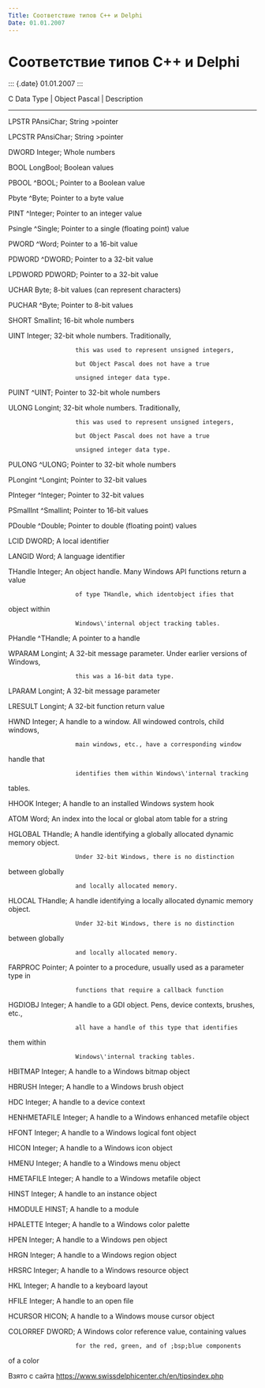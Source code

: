 ```yaml
---
Title: Соответствие типов С++ и Delphi
Date: 01.01.2007
---
```



Соответствие типов С++ и Delphi
===============================

::: {.date}
01.01.2007
:::

C Data Type \| Object Pascal \|  Description

----------------------------------------------

LPSTR       PAnsiChar;  String \>pointer

LPCSTR      PAnsiChar;  String \>pointer

DWORD       Integer;    Whole numbers

BOOL        LongBool;   Boolean values

PBOOL       \^BOOL;      Pointer to a Boolean value

Pbyte       \^Byte;      Pointer to a byte value

PINT        \^Integer;   Pointer to an integer value

Psingle     \^Single;    Pointer to a single (floating point) value

PWORD       \^Word;      Pointer to a 16-bit value

PDWORD      \^DWORD;     Pointer to a 32-bit value

LPDWORD     PDWORD;     Pointer to a 32-bit value

UCHAR       Byte;       8-bit values (can represent characters)

PUCHAR      \^Byte;      Pointer to 8-bit values

SHORT       Smallint;   16-bit whole numbers

UINT        Integer;    32-bit whole numbers. Traditionally,

                       this was used to represent unsigned integers,

                       but Object Pascal does not have a true

                       unsigned integer data type.

PUINT       \^UINT;      Pointer to 32-bit whole numbers

ULONG       Longint;    32-bit whole numbers. Traditionally,

                       this was used to represent unsigned integers,

                       but Object Pascal does not have a true

                       unsigned integer data type.

PULONG      \^ULONG;     Pointer to 32-bit whole numbers

PLongint    \^Longint;   Pointer to 32-bit values

PInteger    \^Integer;   Pointer to 32-bit values

PSmallInt   \^Smallint;  Pointer to 16-bit values

PDouble     \^Double;    Pointer to double (floating point) values

LCID        DWORD;      A local identifier

LANGID      Word;       A language identifier

THandle     Integer;    An object handle. Many Windows API functions
return a value

                       of type THandle, which identobject ifies that
object within

                       Windows\'internal object tracking tables.

PHandle     \^THandle;   A pointer to a handle

WPARAM      Longint;    A 32-bit message parameter. Under earlier
versions of Windows,

                       this was a 16-bit data type.

LPARAM      Longint;    A 32-bit message parameter

LRESULT     Longint;    A 32-bit function return value

HWND        Integer;    A handle to a window. All windowed controls,
child windows,

                       main windows, etc., have a corresponding window
handle that

                       identifies them within Windows\'internal tracking
tables.

HHOOK       Integer;    A handle to an installed Windows system hook

ATOM        Word;       An index into the local or global atom table for
a string

HGLOBAL     THandle;    A handle identifying a globally allocated
dynamic memory object.

                       Under 32-bit Windows, there is no distinction
between globally

                       and locally allocated memory.

HLOCAL      THandle;    A handle identifying a locally allocated dynamic
memory object.

                       Under 32-bit Windows, there is no distinction
between globally

                       and locally allocated memory.

FARPROC     Pointer;    A pointer to a procedure, usually used as a
parameter type in

                       functions that require a callback function

HGDIOBJ     Integer;    A handle to a GDI object. Pens, device contexts,
brushes, etc.,

                       all have a handle of this type that identifies
them within

                       Windows\'internal tracking tables.

HBITMAP     Integer;    A handle to a Windows bitmap object

HBRUSH      Integer;    A handle to a Windows brush object

HDC         Integer;    A handle to a device context

HENHMETAFILE  Integer;  A handle to a Windows enhanced metafile object

HFONT       Integer;    A handle to a Windows logical font object

HICON       Integer;    A handle to a Windows icon object

HMENU       Integer;    A handle to a Windows menu object

HMETAFILE   Integer;    A handle to a Windows metafile object

HINST       Integer;    A handle to an instance object

HMODULE     HINST;      A handle to a module

HPALETTE    Integer;    A handle to a Windows color palette

HPEN        Integer;    A handle to a Windows pen object

HRGN        Integer;    A handle to a Windows region object

HRSRC       Integer;    A handle to a Windows resource object

HKL         Integer;    A handle to a keyboard layout

HFILE       Integer;    A handle to an open file

HCURSOR     HICON;      A handle to a Windows mouse cursor object

COLORREF    DWORD;      A Windows color reference value, containing
values

                       for the red, green, and of ;bsp;blue components
of a color

Взято с сайта <https://www.swissdelphicenter.ch/en/tipsindex.php>
